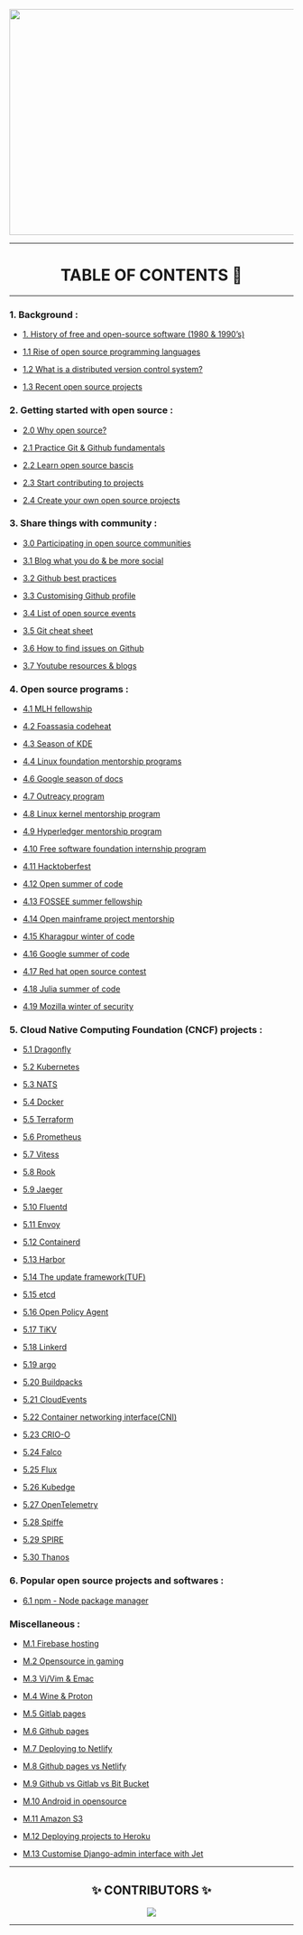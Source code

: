 <p align="center">
 <img src="https://user-images.githubusercontent.com/56113566/134766091-8f6f0c47-bca2-4fdf-8592-e93689ed266c.png" height= 400 width = 600 />
</p>

<hr>

 <h1 align="center">TABLE OF CONTENTS 📌</h1>

<hr>


### 1. Background : 

- [1. History of free and open-source software (1980 & 1990’s)](1.Background/1._History_Of_Free_And_Open_Source.ipynb)

- [1.1 Rise of open source programming languages](1.Background/1.1_Rise_Of_Open_Source_Programming_Languages.md)

- [1.2 What is a distributed version control system?](1.Background/1.2_What_Is_a_Distributed_Version_Control_System.md)

- [1.3 Recent open source projects](1.Background/1.3_Recent_OS_Projects.md)


### 2. Getting started with open source : 

- [2.0 Why open source?](2.Getting_Started_With_Open_Source/2.0_Why_Open_Source.md)

- [2.1 Practice Git & Github fundamentals](2.Getting_Started_With_Open_Source/2.1_Practice_Git_and_Github_fundamentals.md)

- [2.2 Learn open source bascis](2.Getting_Started_With_Open_Source/2.2_Learn_open_source_basics.md)

- [2.3 Start contributing to projects](2.Getting_Started_With_Open_Source/2.3_Start_Contributing_Some_Projects.md)

- [2.4 Create your own open source projects](2.Getting_Started_With_Open_Source/2.4_Create_Your_Own_Open_Source_Project.md)


### 3. Share things with community :

- [3.0 Participating in open source communities](3.Share_Things_With_Community/3.0_Participating_in_Open_Source_Communities.md)

- [3.1 Blog what you do & be more social](3.Share_Things_With_Community/3._Blog_What_You_Do_And_Be_More_Social.md)

- [3.2 Github best practices](3.Share_Things_With_Community/3.1_Github_Best_Practices.md)

- [3.3 Customising Github profile](3.Share_Things_With_Community/3.2_Customising_GitHub_Profile.md)

- [3.4 List of open source events](3.Share_Things_With_Community/3.4_List_Of_Open_Source_Events.md)

- [3.5 Git cheat sheet](3.Share_Things_With_Community/3.5_Git_Cheat_Sheet.md)

- [3.6 How to find issues on Github](3.Share_Things_With_Community/3.6_Finding_Github_Issues.ipynb)

- [3.7 Youtube resources & blogs](3.Share_Things_With_Community/3.7_Youtube_Video_links_for_Beginners.md)
 

### 4. Open source programs :

- [4.1 MLH fellowship](4.Open_Source_Programs/4.1_MLH_Fellowship.md)

- [4.2 Foassasia codeheat](4.Open_Source_Programs/4.2_Fossasia_Codeheat.md)

- [4.3 Season of KDE](4.Open_Source_Programs/4.3_Season_Of_KDE.md)

- [4.4 Linux foundation mentorship programs](4.Open_Source_Programs/4.4_Linux_Foundation_Mentorship_Programs.ipynb)

- [4.6 Google season of docs](4.Open_Source_Programs/4.6_Google_Season_of_Docs.md)

- [4.7 Outreacy program](4.Open_Source_Programs/4.7_Outreachy_Program.md)

- [4.8 Linux kernel mentorship program](4.Open_Source_Programs/4.8_Linux_Kernel_Mentorship_Program.md)

- [4.9 Hyperledger mentorship program](4.Open_Source_Programs/4.9_Hyperledger_Mentorship_Program.md)

- [4.10 Free software foundation internship program](4.Open_Source_Programs/4.10_Free_Software_Foundation_Internship_Program.md)

- [4.11 Hacktoberfest](4.Open_Source_Programs/4.11_HacktoberFest.md)

- [4.12 Open summer of code](4.Open_Source_Programs/4.12_Open_Summer_Of_Code.md)

- [4.13 FOSSEE summer fellowship](4.Open_Source_Programs/4.13_FOSSEE_Summer_Fellowship.md)

- [4.14 Open mainframe project mentorship](4.Open_Source_Programs/4.14_Open_Mainframe_Project_Mentorship_Program.md)

- [4.15 Kharagpur winter of code](4.Open_Source_Programs/4.15_Kharagpur_Winter_of_Code.md)

- [4.16 Google summer of code](4.Open_Source_Programs/4.16_Google_Summer_Of_Code.md)

- [4.17 Red hat open source contest](4.Open_Source_Programs/4.17_Red_Hat_Open_Source_Contest.md)

- [4.18 Julia summer of code](4.Open_Source_Programs/4.18_julia_summer_of_code.md)

- [4.19 Mozilla winter of security](4.Open_Source_Programs/4.19_Mozilla_Winter_of_Security.md)


### 5. Cloud Native Computing Foundation (CNCF) projects :

- [5.1 Dragonfly](5.CNCF_Projects/5.1_DragonFly.md)

- [5.2 Kubernetes](5.CNCF_Projects/5.2_Kubernetes.md)

- [5.3 NATS](5.CNCF_Projects/5.3_NATS.md)

- [5.4 Docker](5.CNCF_Projects/5.4_Docker.md)

- [5.5 Terraform](5.CNCF_Projects/5.5_Terraform.md)

- [5.6 Prometheus](5.CNCF_Projects/5.6_Prometheus.md)

- [5.7 Vitess](5.CNCF_Projects/5.7_Vitess.md)

- [5.8 Rook](5.CNCF_Projects/5.8_Rook.md)

- [5.9 Jaeger](5.CNCF_Projects/5.9_Jaeger.md)

- [5.10 Fluentd](5.CNCF_Projects/5.10_Fluentd.md)

- [5.11 Envoy](5.CNCF_Projects/5.11_Envoy.md)

- [5.12 Containerd](5.CNCF_Projects/5.12_Containerd.md)

- [5.13 Harbor](5.CNCF_Projects/5.13_Harbor.md)

- [5.14 The update framework(TUF)](5.CNCF_Projects/5.14_The_Update_Framework(TUF).md)

- [5.15 etcd](5.CNCF_Projects/5.15_etcd.md)

- [5.16 Open Policy Agent](5.CNCF_Projects/5.16_Open_Policy_Agent.md)

- [5.17 TiKV](5.CNCF_Projects/5.17_TiKV.md)

- [5.18 Linkerd](5.CNCF_Projects/5.18_Linkerd.md)

- [5.19 argo](5.CNCF_Projects/5.19_argo.md)

- [5.20 Buildpacks](5.CNCF_Projects/5.20_Buildpacks.md)

- [5.21 CloudEvents](5.CNCF_Projects/5.21_CloudEvents.md)

- [5.22 Container networking interface(CNI)](5.CNCF_Projects/5.22_Cloud_Native_Container_Networking_Interface_(CNI).md)

- [5.23 CRIO-O](5.CNCF_Projects/5.23_CRI-O.md)

- [5.24 Falco](5.CNCF_Projects/5.24_Falco.md)

- [5.25 Flux](5.CNCF_Projects/5.25_Flux.md)

- [5.26 Kubedge](5.CNCF_Projects/5.26_KubeEdge.md)

- [5.27 OpenTelemetry](5.CNCF_Projects/5.27_OpenTelemetry.md)

- [5.28 Spiffe](5.CNCF_Projects/5.28_Spiffe.md)

- [5.29 SPIRE](5.CNCF_Projects/5.29_SPIRE.md)

- [5.30 Thanos](5.CNCF_Projects/5.30_Thanos.md)


### 6. Popular open source projects and softwares :

- [6.1 npm - Node package manager](6.Popular_Projects/6.1_npm.md)


### Miscellaneous :

- [M.1 Firebase hosting](Miscellaneous/M.1_Firebase_Hosting.md)

- [M.2 Opensource in gaming](Miscellaneous/M.2_Opensource_In_Gaming.md)

- [M.3 Vi/Vim & Emac](Miscellaneous/M.3_Information_vi_emac.md)

- [M.4 Wine & Proton](Miscellaneous/M.4_WINE_and_Proton.md)

- [M.5 Gitlab pages](Miscellaneous/M.5_Gitlab_Pages.md)

- [M.6 Github pages](Miscellaneous/M.6_Github_Pages.md)

- [M.7 Deploying to Netlify](Miscellaneous/M.7_Deploying_to_Netlify.md)

- [M.8 Github pages vs Netlify](Miscellaneous/M.8_Compare_github-pages_vs_netlify.md)

- [M.9 Github vs Gitlab vs Bit Bucket](Miscellaneous/M.9_Compare_github_vs_gitlab_vs_bit_bucket.md)

- [M.10 Android in opensource](Miscellaneous/M.10_Android_In_Opensource.md)

- [M.11 Amazon S3](Miscellaneous/M.11_Amazon_S3.md)

- [M.12 Deploying projects to Heroku](Miscellaneous/M.12_Deploying_to_heroku.md)

- [M.13 Customise Django-admin interface with Jet](Miscellaneous/M.13_Customise_Django_admin_with_Jet.md)

<hr>

<h2 align="center"> ✨ CONTRIBUTORS ✨</h2>

<p align="center">
 
 <a href="https://github.com/girlscript/winter-of-contributing/graphs/contributors">
 <img src="https://contrib.rocks/image?repo=girlscript/winter-of-contributing" />

</p> 

<hr>